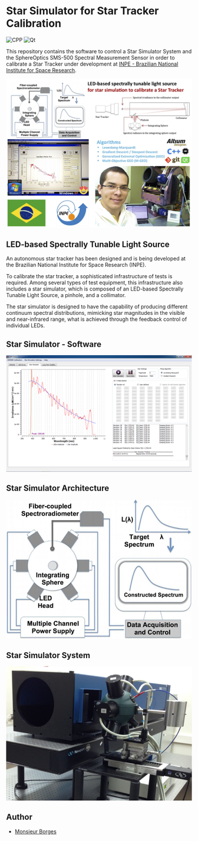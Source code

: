 # Star Simulator for Star Tracker Calibration

![CPP][cpp-shield] ![Qt][qt-shield]

This repository contains the software to control a Star Simulator System and the SphereOptics SMS-500 Spectral Measurement Sensor in order to calibrate a Star Tracker under development at [INPE - Brazilian National Institute for Space Research](https://en.wikipedia.org/wiki/National_Institute_for_Space_Research).

![Star Simulator Project](star_simulator_project.jpeg?raw=true)

## LED-based Spectrally Tunable Light Source

An autonomous star tracker has been designed and is being developed at the Brazilian National Institute for Space Research (INPE).

To calibrate the star tracker, a sophisticated infrastructure of tests is required. Among several types of test equipment, this infrastructure also includes a star simulator, which is composed of an LED-based Spectrally Tunable Light Source, a pinhole, and a collimator.

The star simulator is designed to have the capability of producing different continuum spectral distributions, mimicking star magnitudes in the visible and near-infrared range, what is achieved through the feedback control of individual LEDs.

## Star Simulator - Software

![Star Simulator - Software](star_simulator_sw.png?raw=true)

## Star Simulator Architecture

![Star Simulator Architecture](star_simulator_architecture.png?raw=true)

## Star Simulator System

![Star Simulator](star_simulator.png?raw=true)

## Author

* [Monsieur Borges](https://github.com/monsieurborges)

<!-- LINKS -->
[cpp-shield]: https://img.shields.io/badge/Language-C++-blue.svg?style=flat&logo=c%2B%2B
[qt-shield]: https://img.shields.io/badge/Framework-Qt5-green.svg?style=flat&logo=c%2B%2B

